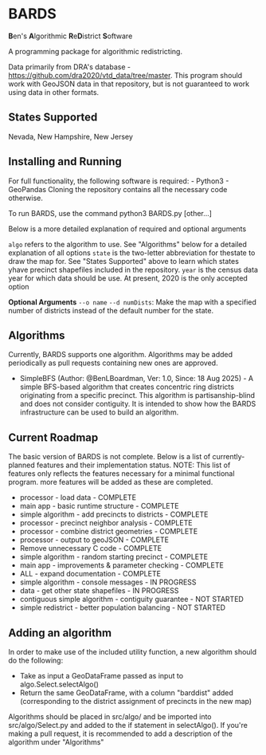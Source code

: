 # BARDS
**B**en's **A**lgorithmic **R**e**D**istrict **S**oftware

A programming package for algorithmic redistricting.

Data primarily from DRA's database - https://github.com/dra2020/vtd_data/tree/master. This program should work with GeoJSON data in that repository, but is not guaranteed to work using data in other formats.

## States Supported
Nevada, New Hampshire, New Jersey

## Installing and Running
For full functionality, the following software is required:
    - Python3
    - GeoPandas 
Cloning the repository contains all the necessary code otherwise.

To run BARDS, use the command python3 BARDS.py <algo> <state> <year> [other...]

Below is a more detailed explanation of required and optional arguments

`algo` refers to the algorithm to use. See "Algorithms" below for a detailed explanation of all options
`state` is the two-letter abbreviation for thestate to draw the map for. See "States Supported" above to learn which states yhave precinct shapefiles included in the repository.
`year` is the census data year for which data should be use. At present, 2020 is the only accepted option

**Optional Arguments**
`--o name`
`--d numDists`: Make the map with a specified number of districts instead of the default number for the state.

## Algorithms
Currently, BARDS supports one algorithm. Algorithms may be added periodically as pull requests containing new ones are approved.
- SimpleBFS (Author: @BenLBoardman, Ver: 1.0, Since: 18 Aug 2025) - A simple BFS-based algorithm that creates concentric ring districts originating from a specific precinct. This algorithm is partisanship-blind and does not consider contiguity. It is intended to show how the BARDS infrastructure can be used to build an algorithm.

## Current Roadmap
The basic version of BARDS is not complete. Below is a list of currently-planned features and their implementation status.
NOTE: This list of features only reflects the features necessary for a minimal functional program. more features will be added as these are completed.
- processor - load data - COMPLETE
- main app - basic runtime structure - COMPLETE
- simple algorithm - add precincts to districts - COMPLETE
- processor - precinct neighbor analysis - COMPLETE
- processor - combine district geometries - COMPLETE
- processor - output to geoJSON - COMPLETE
- Remove unnecessary C code - COMPLETE
- simple algorithm - random starting precinct - COMPLETE
- main app - improvements & parameter checking - COMPLETE
- ALL - expand documentation - COMPLETE
- simple algorithm - console messages - IN PROGRESS
- data - get other state shapefiles - IN PROGRESS
- contiguous simple algorithm - contiguity guarantee - NOT STARTED
- simple redistrict - better population balancing - NOT STARTED

## Adding an algorithm
In order to make use of the included utility function, a new algorithm should do the following:
- Take as input a GeoDataFrame passed as input to algo.Select.selectAlgo()
- Return the same GeoDataFrame, with a column "barddist" added (corresponding to the district assignment of precincts in the new map)

Algorithms should be placed in src/algo/ and be imported into src/algo/Select.py and added to the if statement in selectAlgo(). If you're making a pull request, it is recommended to add a description of the algorithm under "Algorithms"
